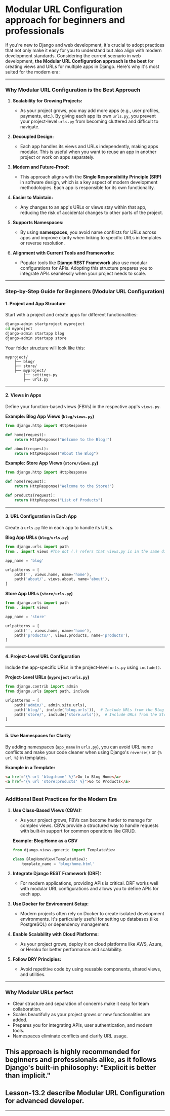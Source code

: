 # Modular URL Configuration approach for beginners and professionals

If you're new to Django and web development, it's crucial to adopt practices that not only make it easy for you to understand but also align with modern development standards. Considering the current scenario in web development, **the Modular URL Configuration approach is the best** for creating views and URLs for multiple apps in Django. Here's why it's most suited for the modern era:

---

### **Why Modular URL Configuration is the Best Approach**

1. **Scalability for Growing Projects:**
   - As your project grows, you may add more apps (e.g., user profiles, payments, etc.). By giving each app its own `urls.py`, you prevent your project-level `urls.py` from becoming cluttered and difficult to navigate.

2. **Decoupled Design:**
   - Each app handles its views and URLs independently, making apps modular. This is useful when you want to reuse an app in another project or work on apps separately.

3. **Modern and Future-Proof:**
   - This approach aligns with the **Single Responsibility Principle (SRP)** in software design, which is a key aspect of modern development methodologies. Each app is responsible for its own functionality.

4. **Easier to Maintain:**
   - Any changes to an app's URLs or views stay within that app, reducing the risk of accidental changes to other parts of the project.

5. **Supports Namespaces:**
   - By using **namespaces**, you avoid name conflicts for URLs across apps and improve clarity when linking to specific URLs in templates or reverse resolution.

6. **Alignment with Current Tools and Frameworks:**
   - Popular tools like **Django REST Framework** also use modular configurations for APIs. Adopting this structure prepares you to integrate APIs seamlessly when your project needs to scale.
---

### **Step-by-Step Guide for Beginners (Modular URL Configuration)**

#### **1. Project and App Structure**
Start with a project and create apps for different functionalities:
```bash
django-admin startproject myproject
cd myproject
django-admin startapp blog
django-admin startapp store
```

Your folder structure will look like this:
```
myproject/
    ├── blog/
    ├── store/
    ├── myproject/
        ├── settings.py
        ├── urls.py
```

---

#### **2. Views in Apps**
Define your function-based views (FBVs) in the respective app's `views.py`.

**Example: Blog App Views (`blog/views.py`)**
```python
from django.http import HttpResponse

def home(request):
    return HttpResponse("Welcome to the Blog!")

def about(request):
    return HttpResponse("About the Blog")
```

**Example: Store App Views (`store/views.py`)**
```python
from django.http import HttpResponse

def home(request):
    return HttpResponse("Welcome to the Store!")

def products(request):
    return HttpResponse("List of Products")
```

---

#### **3. URL Configuration in Each App**
Create a `urls.py` file in each app to handle its URLs.

**Blog App URLs (`blog/urls.py`)**
```python
from django.urls import path
from . import views #The dot (.) refers that views.py is in the same directory as the module containing this import statement.

app_name = 'blog'

urlpatterns = [
    path('', views.home, name='home'),
    path('about/', views.about, name='about'),
]
```

**Store App URLs (`store/urls.py`)**
```python
from django.urls import path
from . import views

app_name = 'store'

urlpatterns = [
    path('', views.home, name='home'),
    path('products/', views.products, name='products'),
]
```

---

#### **4. Project-Level URL Configuration**
Include the app-specific URLs in the project-level `urls.py` using `include()`.

**Project-Level URLs (`myproject/urls.py`)**
```python
from django.contrib import admin
from django.urls import path, include

urlpatterns = [
    path('admin/', admin.site.urls),
    path('blog/', include('blog.urls')),  # Include URLs from the Blog app
    path('store/', include('store.urls')),  # Include URLs from the Store app
]
```

---

#### **5. Use Namespaces for Clarity**
By adding namespaces (`app_name` in `urls.py`), you can avoid URL name conflicts and make your code cleaner when using Django's `reverse()` or `{% url %}` in templates.

**Example in a Template:**
```html
<a href="{% url 'blog:home' %}">Go to Blog Home</a>
<a href="{% url 'store:products' %}">Go to Products</a>
```

---

### **Additional Best Practices for the Modern Era**

1. **Use Class-Based Views (CBVs):**
   - As your project grows, FBVs can become harder to manage for complex views. CBVs provide a structured way to handle requests with built-in support for common operations like CRUD.

   **Example: Blog Home as a CBV**
   ```python
   from django.views.generic import TemplateView

   class BlogHomeView(TemplateView):
       template_name = 'blog/home.html'
   ```

2. **Integrate Django REST Framework (DRF):**
   - For modern applications, providing APIs is critical. DRF works well with modular URL configurations and allows you to define APIs for each app.

3. **Use Docker for Environment Setup:**
   - Modern projects often rely on Docker to create isolated development environments. It's particularly useful for setting up databases (like PostgreSQL) or dependency management.

4. **Enable Scalability with Cloud Platforms:**
   - As your project grows, deploy it on cloud platforms like AWS, Azure, or Heroku for better performance and scalability.

5. **Follow DRY Principles:**
   - Avoid repetitive code by using reusable components, shared views, and utilities.
---

### **Why Modular URLs perfect**
- Clear structure and separation of concerns make it easy for team collaboration.
- Scales beautifully as your project grows or new functionalities are added.
- Prepares you for integrating APIs, user authentication, and modern tools.
- Namespaces eliminate conflicts and clarify URL usage.

This approach is highly recommended for beginners and professionals alike, as it follows Django's built-in philosophy: **"Explicit is better than implicit."**
---

##  Lesson-13.2 describe Modular URL Configuration for advanced developer.

---
